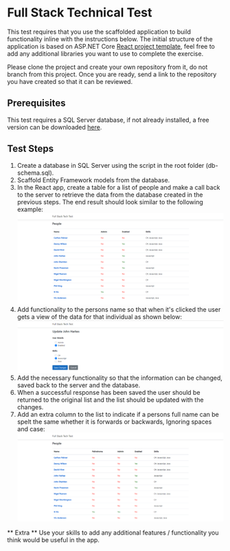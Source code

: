 # Full Stack Technical Test

This test requires that you use the scaffolded application to build functionality inline with the instructions below. The initial structure of the application is based on ASP.NET Core [React project template](https://docs.microsoft.com/en-us/aspnet/core/client-side/spa/react?view=aspnetcore-3.0&tabs=visual-studio), feel free to add any additional libraries you want to use to complete the exercise. 

Please clone the project and create your own repository from it, do not branch from this project. Once you are ready, send a link to the repository you have created so that it can be reviewed.

## Prerequisites

This test requires a SQL Server database, if not already installed, a free version can be downloaded [here](https://www.microsoft.com/en-gb/sql-server/sql-server-editions-express).

## Test Steps

1. Create a database in SQL Server using the script in the root folder (db-schema.sql).
2. Scaffold Entity Framework models from the database.
3. In the React app, create a table for a list of people and make a call back to the server to retrieve the data from the database created in the previous steps. The end result should look similar to the following example:
![List Image](ClientApp/public/list.png "Example list image")
4. Add functionality to the persons name so that when it's clicked the user gets a view of the data for that individual as shown below:
![Person Image](ClientApp/public/person.png "Example person image") 
5. Add the necessary functionality so that the information can be changed, saved back to the server and the database.
6. When a successful response has been saved the user should be returned to the original list and the list should be updated with the changes.
7. Add an extra column to the list to indicate if a persons full name can be spelt the same whether it is forwards or backwards, Ignoring spaces and case:
![Person Image](ClientApp/public/palindrome.png "Example palindrome image") 

** Extra ** 
Use your skills to add any additional features / functionality you think would be useful in the app.
